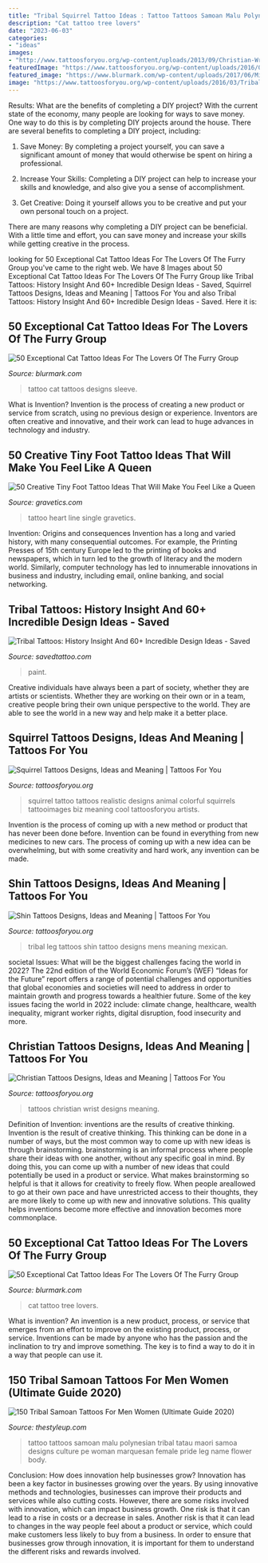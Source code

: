 ```yaml
---
title: "Tribal Squirrel Tattoo Ideas : Tattoo Tattoos Samoan Malu Polynesian Tribal Tatau Maori Samoa Designs Culture Pe Woman Marquesan Female Pride Leg Name Flower Body"
description: "Cat tattoo tree lovers"
date: "2023-06-03"
categories:
- "ideas"
images:
- "http://www.tattoosforyou.org/wp-content/uploads/2013/09/Christian-Wrist-Tattoos-768x1024.jpg"
featuredImage: "https://www.tattoosforyou.org/wp-content/uploads/2016/02/Squirrel-Tattoo-Ideas.jpg"
featured_image: "https://www.blurmark.com/wp-content/uploads/2017/06/Mind-Blowing-Little-Cat-On-Tree.jpg"
image: "https://www.tattoosforyou.org/wp-content/uploads/2016/03/Tribal-Shin-Tattoos.jpg"
---
```



Results: What are the benefits of completing a DIY project?
With the current state of the economy, many people are looking for ways to save money. One way to do this is by completing DIY projects around the house. There are several benefits to completing a DIY project, including:
1. Save Money: By completing a project yourself, you can save a significant amount of money that would otherwise be spent on hiring a professional.

2. Increase Your Skills: Completing a DIY project can help to increase your skills and knowledge, and also give you a sense of accomplishment.

3. Get Creative: Doing it yourself allows you to be creative and put your own personal touch on a project.

There are many reasons why completing a DIY project can be beneficial. With a little time and effort, you can save money and increase your skills while getting creative in the process.

	

		
looking for 50 Exceptional Cat Tattoo Ideas For The Lovers Of The Furry Group you've came to the right web. We have 8 Images about 50 Exceptional Cat Tattoo Ideas For The Lovers Of The Furry Group like Tribal Tattoos: History Insight And 60+ Incredible Design Ideas - Saved, Squirrel Tattoos Designs, Ideas and Meaning | Tattoos For You and also Tribal Tattoos: History Insight And 60+ Incredible Design Ideas - Saved. Here it is:
		
    
## 50 Exceptional Cat Tattoo Ideas For The Lovers Of The Furry Group

<img loading=lazy src="http://www.blurmark.com/wp-content/uploads/2017/06/Great-Work-Black-Cat-Tattoo-On-Sleeve.jpg" onerror="this.onerror=null;this.src='https://tse2.mm.bing.net/th?id=OIP.ZLnrTvrpd5oUFh4-wddQkwHaJ3&amp;pid=15.1';" alt="50 Exceptional Cat Tattoo Ideas For The Lovers Of The Furry Group">

_Source: blurmark.com_

>tattoo cat tattoos designs sleeve. 

	

What is Invention?
Invention is the process of creating a new product or service from scratch, using no previous design or experience. Inventors are often creative and innovative, and their work can lead to huge advances in technology and industry.

    
## 50 Creative Tiny Foot Tattoo Ideas That Will Make You Feel Like A Queen

<img loading=lazy src="http://www.gravetics.com/wp-content/uploads/2017/07/Sweet-Single-Line-Heart-Tattoo.jpg" onerror="this.onerror=null;this.src='https://tse4.mm.bing.net/th?id=OIP.AaSJgQCZOgA6SYm4HE4m0AHaJ4&amp;pid=15.1';" alt="50 Creative Tiny Foot Tattoo Ideas That Will Make You Feel Like a Queen">

_Source: gravetics.com_

>tattoo heart line single gravetics. 

	

Invention: Origins and consequences
Invention has a long and varied history, with many consequential outcomes. For example, the Printing Presses of 15th century Europe led to the printing of books and newspapers, which in turn led to the growth of literacy and the modern world. Similarly, computer technology has led to innumerable innovations in business and industry, including email, online banking, and social networking.

    
## Tribal Tattoos: History Insight And 60+ Incredible Design Ideas - Saved

<img loading=lazy src="https://www.savedtattoo.com/wp-content/uploads/2021/06/African-Tribal-Tattoos-4.jpeg" onerror="this.onerror=null;this.src='https://tse2.mm.bing.net/th?id=OIP.2buU2YDDhaQ9-nu2woOPlwAAAA&amp;pid=15.1';" alt="Tribal Tattoos: History Insight And 60+ Incredible Design Ideas - Saved">

_Source: savedtattoo.com_

>paint. 

	

Creative individuals have always been a part of society, whether they are artists or scientists. Whether they are working on their own or in a team, creative people bring their own unique perspective to the world. They are able to see the world in a new way and help make it a better place.

    
## Squirrel Tattoos Designs, Ideas And Meaning | Tattoos For You

<img loading=lazy src="https://www.tattoosforyou.org/wp-content/uploads/2016/02/Squirrel-Tattoo-Ideas.jpg" onerror="this.onerror=null;this.src='https://tse2.mm.bing.net/th?id=OIP.5dfwJYNi267Qw-ROj90DxQHaKE&amp;pid=15.1';" alt="Squirrel Tattoos Designs, Ideas and Meaning | Tattoos For You">

_Source: tattoosforyou.org_

>squirrel tattoo tattoos realistic designs animal colorful squirrels tattooimages biz meaning cool tattoosforyou artists. 

	

Invention is the process of coming up with a new method or product that has never been done before. Invention can be found in everything from new medicines to new cars. The process of coming up with a new idea can be overwhelming, but with some creativity and hard work, any invention can be made.

    
## Shin Tattoos Designs, Ideas And Meaning | Tattoos For You

<img loading=lazy src="https://www.tattoosforyou.org/wp-content/uploads/2016/03/Tribal-Shin-Tattoos.jpg" onerror="this.onerror=null;this.src='https://tse3.mm.bing.net/th?id=OIP.Kz49GlZBacKTd_TX8NjthQHaJ4&amp;pid=15.1';" alt="Shin Tattoos Designs, Ideas and Meaning | Tattoos For You">

_Source: tattoosforyou.org_

>tribal leg tattoos shin tattoo designs mens meaning mexican. 

	

societal Issues: What will be the biggest challenges facing the world in 2022?
The 22nd edition of the World Economic Forum’s (WEF) “Ideas for the Future” report offers a range of potential challenges and opportunities that global economies and societies will need to address in order to maintain growth and progress towards a healthier future. Some of the key issues facing the world in 2022 include: climate change, healthcare, wealth inequality, migrant worker rights, digital disruption, food insecurity and more.

    
## Christian Tattoos Designs, Ideas And Meaning | Tattoos For You

<img loading=lazy src="http://www.tattoosforyou.org/wp-content/uploads/2013/09/Christian-Wrist-Tattoos-768x1024.jpg" onerror="this.onerror=null;this.src='https://tse4.mm.bing.net/th?id=OIP.xSqtRmdf8TeLGvX0S7yk8gHaJ4&amp;pid=15.1';" alt="Christian Tattoos Designs, Ideas and Meaning | Tattoos For You">

_Source: tattoosforyou.org_

>tattoos christian wrist designs meaning. 

	

Definition of Invention: inventions are the results of creative thinking.
Invention is the result of creative thinking. This thinking can be done in a number of ways, but the most common way to come up with new ideas is through brainstorming. brainstorming is an informal process where people share their ideas with one another, without any specific goal in mind. By doing this, you can come up with a number of new ideas that could potentially be used in a product or service.
What makes brainstorming so helpful is that it allows for creativity to freely flow. When people areallowed to go at their own pace and have unrestricted access to their thoughts, they are more likely to come up with new and innovative solutions. This quality helps inventions become more effective and innovation becomes more commonplace.

    
## 50 Exceptional Cat Tattoo Ideas For The Lovers Of The Furry Group

<img loading=lazy src="https://www.blurmark.com/wp-content/uploads/2017/06/Mind-Blowing-Little-Cat-On-Tree.jpg" onerror="this.onerror=null;this.src='https://tse1.mm.bing.net/th?id=OIP.eQN3JZaoVL5NpbcNODy2BAHaMY&amp;pid=15.1';" alt="50 Exceptional Cat Tattoo Ideas For The Lovers Of The Furry Group">

_Source: blurmark.com_

>cat tattoo tree lovers. 

	

What is invention?
An invention is a new product, process, or service that emerges from an effort to improve on the existing product, process, or service. Inventions can be made by anyone who has the passion and the inclination to try and improve something. The key is to find a way to do it in a way that people can use it.

    
## 150 Tribal Samoan Tattoos For Men Women (Ultimate Guide 2020)

<img loading=lazy src="https://thestyleup.com/wp-content/uploads/2015/09/Malu-Tattoo-600x900.jpg" onerror="this.onerror=null;this.src='https://tse2.mm.bing.net/th?id=OIP.2u35VHXpgrNSIlaeAp-dKgHaLH&amp;pid=15.1';" alt="150 Tribal Samoan Tattoos For Men Women (Ultimate Guide 2020)">

_Source: thestyleup.com_

>tattoo tattoos samoan malu polynesian tribal tatau maori samoa designs culture pe woman marquesan female pride leg name flower body. 

	

Conclusion: How does innovation help businesses grow?
Innovation has been a key factor in businesses growing over the years. By using innovative methods and technologies, businesses can improve their products and services while also cutting costs. However, there are some risks involved with innovation, which can impact business growth. One risk is that it can lead to a rise in costs or a decrease in sales. Another risk is that it can lead to changes in the way people feel about a product or service, which could make customers less likely to buy from a business. In order to ensure that businesses grow through innovation, it is important for them to understand the different risks and rewards involved.

